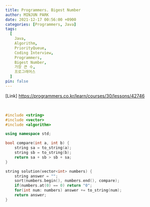 ```yaml
---
title: Programmers. Bigest Number
author: MINJUN PARK
date: 2021-12-17 00:56:00 +0900
categories: [Programmers, Java]
tags:
  [
    Java,
    Algorithm,
    PriorityQueue,
    Coding Interview,
    Programmers,
    Bigest Number,
    가장 큰 수,
    프로그래머스
  ]
pin: false
---
```


[Link] <https://programmers.co.kr/learn/courses/30/lessons/42746>

<br>

```c++
#include <string>
#include <vector>
#include <algorithm>

using namespace std;

bool compare(int a, int b) {
    string sa = to_string(a);
    string sb = to_string(b);
    return sa + sb > sb + sa;
}

string solution(vector<int> numbers) {
    string answer = "";
    sort(numbers.begin(), numbers.end(), compare);
    if(numbers.at(0) == 0) return "0";
    for(int num: numbers) answer += to_string(num);
    return answer;
}
```
